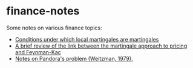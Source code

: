 # finance-notes
Some notes on various finance topics:
- [Conditions under which local martingales are martingales](https://github.com/samwycherley/finance-notes/blob/master/localmarts.pdf)
- [A brief review of the link between the martingale approach to pricing and Feynman-Kac](https://github.com/samwycherley/finance-notes/blob/master/girsanov-feynman-kac.pdf)
- [Notes on Pandora's problem (Weitzman, 1979).](https://github.com/samwycherley/finance-notes/blob/master/pandora-problems.pdf)
